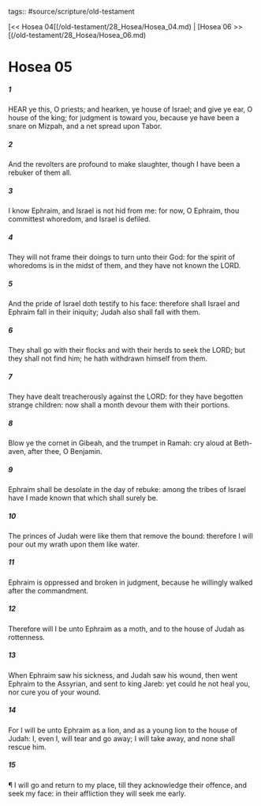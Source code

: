 tags:: #source/scripture/old-testament

[<< Hosea 04[(/old-testament/28_Hosea/Hosea_04.md) | [Hosea 06 >>[(/old-testament/28_Hosea/Hosea_06.md)

# Hosea 05

##### 1

HEAR ye this, O priests; and hearken, ye house of Israel; and give ye ear, O house of the king; for judgment is toward you, because ye have been a snare on Mizpah, and a net spread upon Tabor.

##### 2

And the revolters are profound to make slaughter, though I have been a rebuker of them all.

##### 3

I know Ephraim, and Israel is not hid from me: for now, O Ephraim, thou committest whoredom, and Israel is defiled.

##### 4

They will not frame their doings to turn unto their God: for the spirit of whoredoms is in the midst of them, and they have not known the LORD.

##### 5

And the pride of Israel doth testify to his face: therefore shall Israel and Ephraim fall in their iniquity; Judah also shall fall with them.

##### 6

They shall go with their flocks and with their herds to seek the LORD; but they shall not find him; he hath withdrawn himself from them.

##### 7

They have dealt treacherously against the LORD: for they have begotten strange children: now shall a month devour them with their portions.

##### 8

Blow ye the cornet in Gibeah, and the trumpet in Ramah: cry aloud at Beth-aven, after thee, O Benjamin.

##### 9

Ephraim shall be desolate in the day of rebuke: among the tribes of Israel have I made known that which shall surely be.

##### 10

The princes of Judah were like them that remove the bound: therefore I will pour out my wrath upon them like water.

##### 11

Ephraim is oppressed and broken in judgment, because he willingly walked after the commandment.

##### 12

Therefore will I be unto Ephraim as a moth, and to the house of Judah as rottenness.

##### 13

When Ephraim saw his sickness, and Judah saw his wound, then went Ephraim to the Assyrian, and sent to king Jareb: yet could he not heal you, nor cure you of your wound.

##### 14

For I will be unto Ephraim as a lion, and as a young lion to the house of Judah: I, even I, will tear and go away; I will take away, and none shall rescue him.

##### 15

¶ I will go and return to my place, till they acknowledge their offence, and seek my face: in their affliction they will seek me early.
